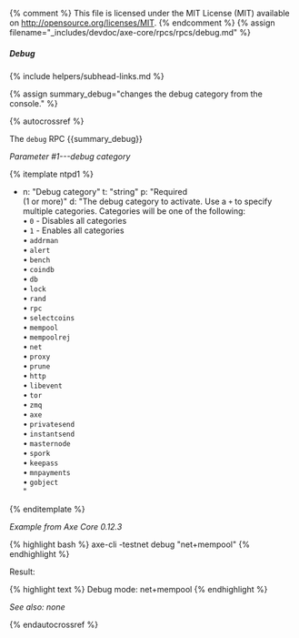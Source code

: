 {% comment %}
This file is licensed under the MIT License (MIT) available on
http://opensource.org/licenses/MIT.
{% endcomment %}
{% assign filename="_includes/devdoc/axe-core/rpcs/rpcs/debug.md" %}

##### Debug
{% include helpers/subhead-links.md %}

{% assign summary_debug="changes the debug category from the console." %}

{% autocrossref %}

The `debug` RPC {{summary_debug}}

*Parameter #1---debug category*

{% itemplate ntpd1 %}
- n: "Debug category"
  t: "string"
  p: "Required<br>(1 or more)"
  d: "The debug category to activate. Use a `+` to specify multiple categories. Categories will be one of the following:<br>• `0` - Disables all categories <br>• `1` - Enables all categories <br>• `addrman` <br>• `alert` <br>• `bench` <br>• `coindb` <br>• `db` <br>• `lock` <br>• `rand` <br>• `rpc` <br>• `selectcoins` <br>• `mempool` <br>• `mempoolrej` <br>• `net` <br>• `proxy` <br>• `prune` <br>• `http` <br>• `libevent` <br>• `tor` <br>• `zmq` <br>• `axe` <br>• `privatesend` <br>• `instantsend` <br>• `masternode` <br>• `spork` <br>• `keepass` <br>• `mnpayments` <br>• `gobject` <br>"

{% enditemplate %}

*Example from Axe Core 0.12.3*

{% highlight bash %}
axe-cli -testnet debug "net+mempool"
{% endhighlight %}

Result:

{% highlight text %}
Debug mode: net+mempool
{% endhighlight %}

*See also: none*

{% endautocrossref %}
